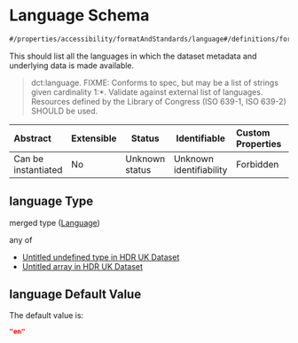 # Language Schema

```txt
#/properties/accessibility/formatAndStandards/language#/definitions/formatAndStandards/properties/language
```

This should list all the languages in which the dataset metadata and underlying data is made available.


> dct:language. FIXME: Conforms to spec, but may be a list of strings given cardinality 1:\*. Validate against external list of languages. Resources defined by the Library of Congress (ISO 639-1, ISO 639-2) SHOULD be used.
>

| Abstract            | Extensible | Status         | Identifiable            | Custom Properties | Additional Properties | Access Restrictions | Defined In                                                                                         |
| :------------------ | ---------- | -------------- | ----------------------- | :---------------- | --------------------- | ------------------- | -------------------------------------------------------------------------------------------------- |
| Can be instantiated | No         | Unknown status | Unknown identifiability | Forbidden         | Allowed               | none                | [dataset.schema.json\*](../../../schema/dataset/latest/dataset.schema.json "open original schema") |

## language Type

merged type ([Language](dataset-definitions-formatandstandards-properties-language.md))

any of

-   [Untitled undefined type in HDR UK Dataset](dataset-definitions-formatandstandards-properties-language-anyof-0.md "check type definition")
-   [Untitled array in HDR UK Dataset](dataset-definitions-formatandstandards-properties-language-anyof-1.md "check type definition")

## language Default Value

The default value is:

```json
"en"
```
